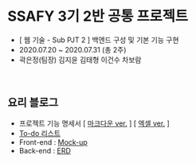 # SSAFY 3기 2반 공통 프로젝트

- [ 웹 기술 - Sub PJT 2 ] 백엔드 구성 및 기본 기능 구현
- 2020.07.20 ~ 2020.07.31 (총 2주)
- 곽은정(팀장) 김지윤 김태형 이건수 차보람

<br>

## 요리 블로그

- 프로젝트 기능 명세서 [ [마크다운 ver.](notes/specification.md) ] [ [엑셀 ver.](notes/specification.xlsx) ]
- [To-do 리스트](notes/todo.md)
- Front-end : [Mock-up](https://ovenapp.io/view/od8RcDZbTz2JoipOmIimfEljjwdyftTq/)
- Back-end : [ERD](https://www.erdcloud.com/d/JiWq5ZapHeiiuqMjw)

